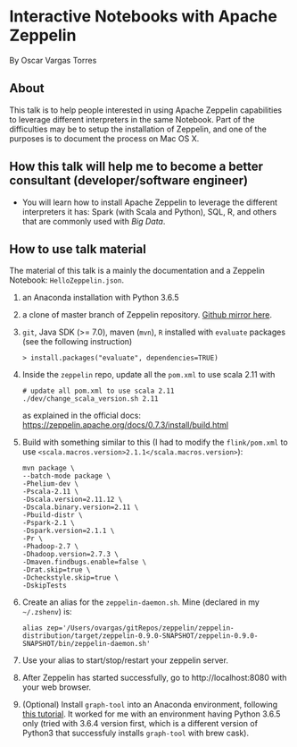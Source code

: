 # Interactive Notebooks with Apache Zeppelin

By Oscar Vargas Torres

## About

This talk is to help people interested in using Apache Zeppelin capabilities to leverage different interpreters in the same Notebook.
Part of the difficulties may be to setup the installation of Zeppelin, and one of the purposes is to document the process on Mac OS X. 

## How this talk will help me to become a better consultant (developer/software engineer)

+ You will learn how to install Apache Zeppelin to leverage the different interpreters it has: Spark (with Scala and Python), SQL, R, and others that are commonly used with *Big Data*.

## How to use talk material

The material of this talk is a mainly the documentation and a Zeppelin Notebook: `HelloZeppelin.json`.

1. an Anaconda installation with Python 3.6.5
2. a clone of master branch of Zeppelin repository. [Github mirror here](git@github.com:apache/zeppelin.git).
3. `git`, Java SDK (>= 7.0), maven (`mvn`), `R` installed with `evaluate` packages (see the following instruction)

    ```
    > install.packages("evaluate", dependencies=TRUE)
    ```
4. Inside the `zeppelin` repo, update all the `pom.xml` to use scala 2.11 with

    ```
    # update all pom.xml to use scala 2.11
    ./dev/change_scala_version.sh 2.11
    ```

    as explained in the official docs: https://zeppelin.apache.org/docs/0.7.3/install/build.html

5. Build with something similar to this (I had to modify the `flink/pom.xml` to use `<scala.macros.version>2.1.1</scala.macros.version>`):

    ```
    mvn package \
    --batch-mode package \
    -Phelium-dev \
    -Pscala-2.11 \
    -Dscala.version=2.11.12 \
    -Dscala.binary.version=2.11 \
    -Pbuild-distr \
    -Pspark-2.1 \
    -Dspark.version=2.1.1 \
    -Pr \
    -Phadoop-2.7 \
    -Dhadoop.version=2.7.3 \
    -Dmaven.findbugs.enable=false \
    -Drat.skip=true \
    -Dcheckstyle.skip=true \
    -DskipTests
    ```

6. Create an alias for the `zeppelin-daemon.sh`. Mine (declared in my `~/.zshenv`) is: 

    ```
    alias zep='/Users/ovargas/gitRepos/zeppelin/zeppelin-distribution/target/zeppelin-0.9.0-SNAPSHOT/zeppelin-0.9.0-SNAPSHOT/bin/zeppelin-daemon.sh'
    ```

7. Use your alias to start/stop/restart your zeppelin server.
8. After Zeppelin has started successfully, go to http://localhost:8080 with your web browser.
9. (Optional) Install `graph-tool` into an Anaconda environment, following [this tutorial](https://medium.com/@ronie/installing-graph-tool-for-python-3-on-anaconda-3f76d9004979). It worked for me with an environment having Python 3.6.5 only (tried with 3.6.4 version first, which is a different version of Python3 that successfuly installs `graph-tool` with brew cask).